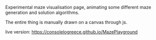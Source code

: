 Experimental maze visualisation page, animating some different maze generation and solution algorithms.

The entire thing is manually drawn on a canvas through js.

live version: https://consolelogreece.github.io/MazePlayground